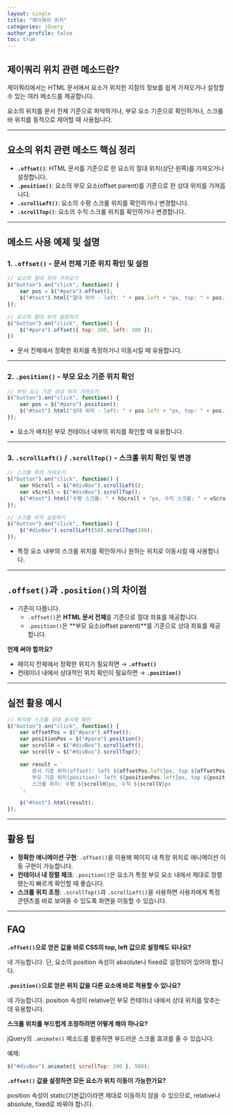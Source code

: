 ```yaml
---
layout: single
title: "제이쿼리 위치"
categories: jQuery
author_profile: false
toc: true
---
```


## 제이쿼리 위치 관련 메소드란?

제이쿼리에서는 HTML 문서에서 요소가 위치한 지점의 정보를 쉽게 가져오거나 설정할 수 있는 여러 메소드를 제공합니다.

요소의 위치를 문서 전체 기준으로 파악하거나, 부모 요소 기준으로 확인하거나, 스크롤 바 위치를 동적으로 제어할 때 사용됩니다.

------

## 요소의 위치 관련 메소드 핵심 정리

- **`.offset()`**: HTML 문서를 기준으로 한 요소의 절대 위치(상단·왼쪽)를 가져오거나 설정합니다.
- **`.position()`**: 요소의 부모 요소(offset parent)를 기준으로 한 상대 위치를 가져옵니다.
- **`.scrollLeft()`**: 요소의 수평 스크롤 위치를 확인하거나 변경합니다.
- **`.scrollTop()`**: 요소의 수직 스크롤 위치를 확인하거나 변경합니다.

------

## 메소드 사용 예제 및 설명

### 1. `.offset()` - 문서 전체 기준 위치 확인 및 설정

```jsx
// 요소의 절대 위치 가져오기
$("button").on("click", function() {
    var pos = $("#para").offset();
    $("#text").html("절대 위치 - left: " + pos.left + "px, top: " + pos.top + "px");
});

// 요소의 절대 위치 설정하기
$("button").on("click", function() {
    $("#para").offset({ top: 200, left: 100 });
})
```

- 문서 전체에서 정확한 위치를 측정하거나 이동시킬 때 유용합니다.

------

### 2. `.position()` - 부모 요소 기준 위치 확인

```jsx
// 부모 요소 기준 상대 위치 가져오기
$("button").on("click", function() {
    var pos = $("#para").position();
    $("#text").html("상대 위치 - left: " + pos.left + "px, top: " + pos.top + "px");
});
```

- 요소가 배치된 부모 컨테이너 내부의 위치를 확인할 때 유용합니다.

------

### 3. `.scrollLeft()` / `.scrollTop()` - 스크롤 위치 확인 및 변경

```jsx
// 스크롤 위치 가져오기
$("button").on("click", function() {
    var hScroll = $("#divBox").scrollLeft();
    var vScroll = $("#divBox").scrollTop();
    $("#text").html("수평 스크롤: " + hScroll + "px, 수직 스크롤: " + vScroll + "px");
});

// 스크롤 위치 설정하기
$("button").on("click", function() {
    $("#divBox").scrollLeft(50).scrollTop(100);
});
```

- 특정 요소 내부의 스크롤 위치를 확인하거나 원하는 위치로 이동시킬 때 사용합니다.

------

## `.offset()`과 `.position()`의 차이점

- 기준이 다릅니다.
  - `.offset()`은 **HTML 문서 전체**를 기준으로 절대 좌표를 제공합니다.
  - `.position()`은 **부모 요소(offset parent)**를 기준으로 상대 좌표를 제공합니다.

**언제 써야 할까요?**

- 페이지 전체에서 정확한 위치가 필요하면 → **`.offset()`**
- 컨테이너 내에서 상대적인 위치 확인이 필요하면 → **`.position()`**

------

## 실전 활용 예시

```jsx
// 위치와 스크롤 상태 동시에 확인
$("button").on("click", function() {
    var offsetPos = $("#para").offset();
    var positionPos = $("#para").position();
    var scrollH = $("#divBox").scrollLeft();
    var scrollV = $("#divBox").scrollTop();

    var result = `
        문서 기준 위치(offset): left ${offsetPos.left}px, top ${offsetPos.top}px<br>
        부모 기준 위치(position): left ${positionPos.left}px, top ${positionPos.top}px<br>
        스크롤 위치: 수평 ${scrollH}px, 수직 ${scrollV}px
    `;

    $("#text").html(result);
});
```

------

## 활용 팁

- **정확한 애니메이션 구현**: `.offset()`을 이용해 페이지 내 특정 위치로 애니메이션 이동 구현이 가능합니다.
- **컨테이너 내 정렬 체크**: `.position()`은 요소가 특정 부모 요소 내에서 제대로 정렬됐는지 빠르게 확인할 때 좋습니다.
- **스크롤 위치 조정**: `.scrollTop()`과 `.scrollLeft()`을 사용하면 사용자에게 특정 콘텐츠를 바로 보여줄 수 있도록 화면을 이동할 수 있습니다.

------

## FAQ

**`.offset()`으로 얻은 값을 바로 CSS의 top, left 값으로 설정해도 되나요?**

네 가능합니다. 단, 요소의 position 속성이 absolute나 fixed로 설정되어 있어야 합니다.

**`.position()`으로 얻은 위치 값을 다른 요소에 바로 적용할 수 있나요?**

네 가능합니다. position 속성이 relative인 부모 컨테이너 내에서 상대 위치를 맞추는데 유용합니다.

**스크롤 위치를 부드럽게 조정하려면 어떻게 해야 하나요?**

jQuery의 `.animate()` 메소드를 활용하면 부드러운 스크롤 효과를 줄 수 있습니다.

예제:

```jsx
$("#divBox").animate({ scrollTop: 200 }, 500);
```

**`.offset()` 값을 설정하면 모든 요소가 위치 이동이 가능한가요?**

position 속성이 static(기본값)이라면 제대로 이동하지 않을 수 있으므로, relative나 absolute, fixed로 바꿔야 합니다.
